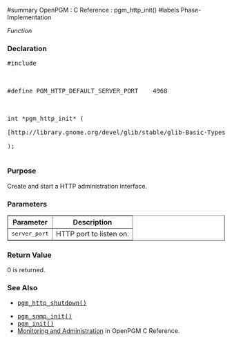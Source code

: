 ﻿#summary OpenPGM : C Reference : pgm\_http\_init()
#labels Phase-Implementation

_Function_
### Declaration ###
<pre>
#include <pgm/http.h><br>
<br>
#define PGM_HTTP_DEFAULT_SERVER_PORT    4968<br>
<br>
int *pgm_http_init* (<br>
[http://library.gnome.org/devel/glib/stable/glib-Basic-Types.html#guint guint]        server_port<br>
);<br>
</pre>

### Purpose ###
Create and start a HTTP administration interface.

### Parameters ###

<table cellpadding='5' border='1' cellspacing='0'>
<tr>
<th>Parameter</th>
<th>Description</th>
</tr>
<tr>
<td><tt>server_port</tt></td>
<td>HTTP port to listen on.</td>
</tr>
</table>


### Return Value ###
0 is returned.

### See Also ###
  * <tt><a href='OpenPgmCReferencePgmHttpShutdown.md'>pgm_http_shutdown()</a></tt><br>
<ul><li><tt><a href='OpenPgmCReferencePgmSnmpInit.md'>pgm_snmp_init()</a></tt><br>
</li><li><tt><a href='OpenPgmCReferencePgmInit.md'>pgm_init()</a></tt><br>
</li><li><a href='OpenPgmCReferenceMonitoringAndAdministration.md'>Monitoring and Administration</a> in OpenPGM C Reference.